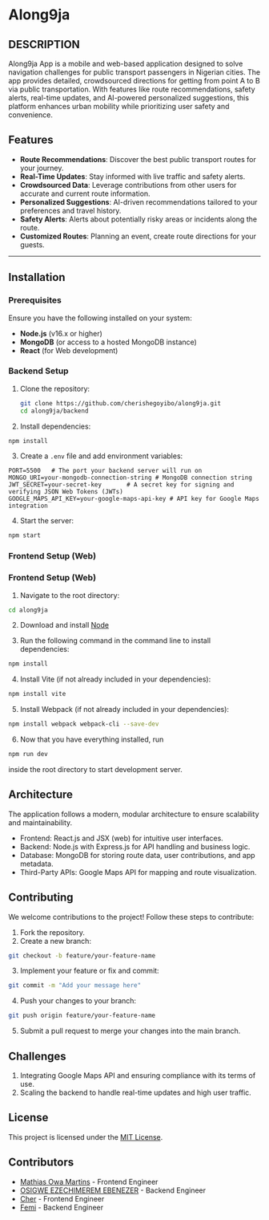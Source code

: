 # Along9ja

## DESCRIPTION

Along9ja App is a mobile and web-based application designed to solve navigation challenges for public transport passengers in Nigerian cities.
The app provides detailed, crowdsourced directions for getting from point A to B via public transportation.
With features like route recommendations, safety alerts, real-time updates, and AI-powered personalized suggestions,
this platform enhances urban mobility while prioritizing user safety and convenience.

## Features

- **Route Recommendations**: Discover the best public transport routes for your journey.
- **Real-Time Updates**: Stay informed with live traffic and safety alerts.
- **Crowdsourced Data**: Leverage contributions from other users for accurate and current route information.
- **Personalized Suggestions**: AI-driven recommendations tailored to your preferences and travel history.
- **Safety Alerts**: Alerts about potentially risky areas or incidents along the route.
- **Customized Routes**: Planning an event, create route directions for your guests.

---

## Installation

### Prerequisites

Ensure you have the following installed on your system:

- **Node.js** (v16.x or higher)
- **MongoDB** (or access to a hosted MongoDB instance)
- **React** (for Web development)

### Backend Setup

1. Clone the repository:

   ```bash
   git clone https://github.com/cherishegoyibo/along9ja.git
   cd along9ja/backend

   ```

2. Install dependencies:

```bash
npm install
```

3. Create a `.env` file and add environment variables:

```plaintext
PORT=5500   # The port your backend server will run on
MONGO_URI=your-mongodb-connection-string # MongoDB connection string
JWT_SECRET=your-secret-key       # A secret key for signing and verifying JSON Web Tokens (JWTs)
GOOGLE_MAPS_API_KEY=your-google-maps-api-key # API key for Google Maps integration
```

4. Start the server:

```bash
npm start
```

### Frontend Setup (Web)

### Frontend Setup (Web)

1. Navigate to the root directory:

```bash
cd along9ja
```

2. Download and install [Node](http://nodejs.org/)

3. Run the following command in the command line to install dependencies:

```bash
npm install
```

4. Install Vite (if not already included in your dependencies):

```bash
npm install vite
```

5. Install Webpack (if not already included in your dependencies):

```bash
npm install webpack webpack-cli --save-dev
```

6. Now that you have everything installed, run

```bash
npm run dev
```

inside the root directory to start development server.

## Architecture

The application follows a modern, modular architecture to ensure scalability and maintainability.

- Frontend: React.js and JSX (web) for intuitive user interfaces.
- Backend: Node.js with Express.js for API handling and business logic.
- Database: MongoDB for storing route data, user contributions, and app metadata.
- Third-Party APIs: Google Maps API for mapping and route visualization.

## Contributing

We welcome contributions to the project! Follow these steps to contribute:

1. Fork the repository.
2. Create a new branch:

```bash
git checkout -b feature/your-feature-name
```

3. Implement your feature or fix and commit:

```bash
git commit -m "Add your message here"
```

4. Push your changes to your branch:

```bash
git push origin feature/your-feature-name
```

5. Submit a pull request to merge your changes into the main branch.

## Challenges

1. Integrating Google Maps API and ensuring compliance with its terms of use.
2. Scaling the backend to handle real-time updates and high user traffic.

## License

This project is licensed under the [MIT License](https://opensource.org/licenses/MIT).

## Contributors

- [Mathias Owa Martins](https://github.com/montybasquiart) - Frontend Engineer
- [OSIGWE EZECHIMEREM EBENEZER](https://github.com/Ebnen) - Backend Engineer
- [Cher](https://github.com/cherishegoyibo) - Frontend Engineer
- [Femi](https://github.com/megafemworld) - Backend Engineer
